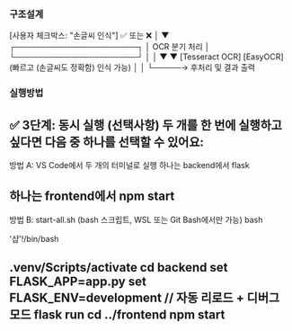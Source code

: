 ### 구조설계

[사용자 체크박스: "손글씨 인식"] ✅ 또는 ❌
              │
              ▼
   ┌──────────────────────┐
   │     OCR 분기 처리     │
   └──────────────────────┘
        │           │
        ▼           ▼
[Tesseract OCR]   [EasyOCR]
   (빠르고        (손글씨도 
    정확함)         인식 가능)
        │           │
        └─────→ 후처리 및 결과 출력



### 실행방법
✅ 3단계: 동시 실행 (선택사항)
두 개를 한 번에 실행하고 싶다면 다음 중 하나를 선택할 수 있어요:
-----------------------------------
방법 A: VS Code에서 두 개의 터미널로 실행
하나는 backend에서 flask

하나는 frontend에서 npm start
-----------------------------------
방법 B: start-all.sh (bash 스크립트, WSL 또는 Git Bash에서만 가능)
bash

'샵'!/bin/bash

.venv/Scripts/activate
cd backend
set FLASK_APP=app.py
set FLASK_ENV=development  // 자동 리로드 + 디버그 모드
flask run
cd ../frontend
npm start
----------------------------------
